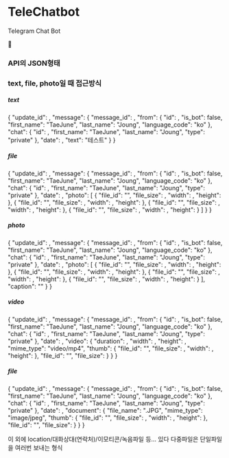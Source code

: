 # TeleChatbot
Telegram Chat Bot

​:robot:​

### API의 JSON형태

### text, file, photo일 때 접근방식

##### text
{
   "update_id": ,
   "message": {
      "message_id": ,
      "from": {
         "id": ,
         "is_bot": false,
         "first_name": "TaeJune",
         "last_name": "Joung",
         "language_code": "ko"
      },
      "chat": {
         "id": ,
         "first_name": "TaeJune",
         "last_name": "Joung",
         "type": "private"
      },
      "date": ,
      "text": "테스트"
   }
}

##### file
{
   "update_id": ,
   "message": {
      "message_id": ,
      "from": {
         "id": ,
         "is_bot": false,
         "first_name": "TaeJune",
         "last_name": "Joung",
         "language_code": "ko"
      },
      "chat": {
         "id": ,
         "first_name": "TaeJune",
         "last_name": "Joung",
         "type": "private"
      },
      "date": ,
      "photo": [
         {
            "file_id": "",
            "file_size": ,
            "width": ,
            "height": 
         },
         {
            "file_id": "",
            "file_size": ,
            "width": ,
            "height": 
         },
         {
            "file_id": "",
            "file_size": ,
            "width": ,
            "height": 
         },
         {
            "file_id": "",
            "file_size": ,
            "width": ,
            "height": 
         }
      ]
   }
}

##### photo
{
   "update_id": ,
   "message": {
      "message_id": ,
      "from": {
         "id": ,
         "is_bot": false,
         "first_name": "TaeJune",
         "last_name": "Joung",
         "language_code": "ko"
      },
      "chat": {
         "id": ,
         "first_name": "TaeJune",
         "last_name": "Joung",
         "type": "private"
      },
      "date": ,
      "photo": [
         {
            "file_id": "",
            "file_size": ,
            "width": ,
            "height": 
         },
         {
            "file_id": "",
            "file_size": ,
            "width": ,
            "height": 
         },
         {
            "file_id": "",
            "file_size": ,
            "width": ,
            "height": 
         },
         {
            "file_id": "",
            "file_size": ,
            "width": ,
            "height": 
         }
      ],
      "caption": ""
   }
}

##### video
{
   "update_id": ,
   "message": {
      "message_id": ,
      "from": {
         "id": ,
         "is_bot": false,
         "first_name": "TaeJune",
         "last_name": "Joung",
         "language_code": "ko"
      },
      "chat": {
         "id": ,
         "first_name": "TaeJune",
         "last_name": "Joung",
         "type": "private"
      },
      "date": ,
      "video": {
         "duration": ,
         "width": ,
         "height": ,
         "mime_type": "video/mp4",
         "thumb": {
            "file_id": "",
            "file_size": ,
            "width": ,
            "height": 
         },
         "file_id": "",
         "file_size": 
      }
   }
}

##### file
{
   "update_id": ,
   "message": {
      "message_id": ,
      "from": {
         "id": ,
         "is_bot": false,
         "first_name": "TaeJune",
         "last_name": "Joung",
         "language_code": "ko"
      },
      "chat": {
         "id": ,
         "first_name": "TaeJune",
         "last_name": "Joung",
         "type": "private"
      },
      "date": ,
      "document": {
         "file_name": ".JPG",
         "mime_type": "image/jpeg",
         "thumb": {
            "file_id": "",
            "file_size": ,
            "width": ,
            "height": 
         },
         "file_id": "",
         "file_size": 
      }
   }
}

이 외에 location/대화상대(연락처)/이모티콘/녹음파일 등... 있다
다중파일은 단일파일을 여러번 보내는 형식


